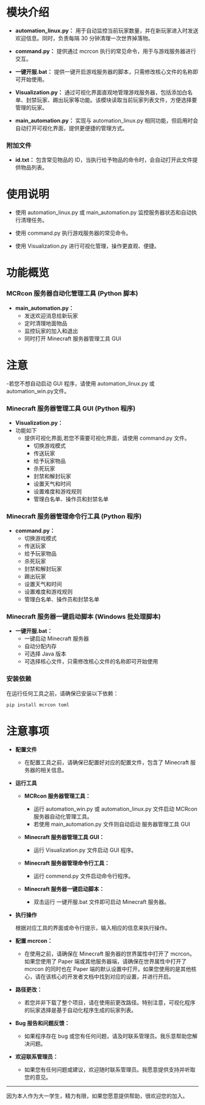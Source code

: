 # 模块介绍

- **automation_linux.py：** 用于自动监控当前玩家数量，并在新玩家进入时发送欢迎信息。同时，负责每隔 30 分钟清理一次世界掉落物。
  
- **command.py：** 提供通过 mcrcon 执行的常见命令，用于与游戏服务器进行交互。
  
- **一键开服.bat：** 提供一键开启游戏服务器的脚本，只需修改核心文件的名称即可开始使用。
  
- **Visualization.py：** 通过可视化界面直观地管理游戏服务器，包括添加白名单、封禁玩家、踢出玩家等功能。该模块读取当前玩家列表文件，方便选择要管理的玩家。
  
- **main_automation.py：** 实现与 automation_linux.py 相同功能，但启用时会自动打开可视化界面，提供更便捷的管理方式。

### 附加文件

- **id.txt：** 包含常见物品的 ID，当执行给予物品的命令时，会自动打开此文件提供物品列表。

# 使用说明

- 使用 automation_linux.py 或 main_automation.py 监控服务器状态和自动执行清理任务。
  
- 使用 command.py 执行游戏服务器的常见命令。
  
- 使用 Visualization.py 进行可视化管理，操作更直观、便捷。

# 功能概览

### MCRcon 服务器自动化管理工具 (Python 脚本)

- **main_automation.py：**
  - 发送欢迎消息给新玩家
  - 定时清理地面物品
  - 监控玩家的加入和退出
  - 同时打开 Minecraft 服务器管理工具 GUI
# 注意
  -若您不想自动启动 GUI 程序，请使用 automation_linux.py 或  automation_win.py文件。
### Minecraft 服务器管理工具 GUI (Python 程序)
- **Visualization.py：**
- 功能如下
  - 提供可视化界面,若您不需要可视化界面，请使用 command.py 文件。
    - 切换游戏模式
    - 传送玩家
    - 给予玩家物品
    - 杀死玩家
    - 封禁和解封玩家
    - 设置天气和时间
    - 设置难度和游戏规则
    - 管理白名单、操作员和封禁名单

### Minecraft 服务器管理命令行工具 (Python 程序)
- **command.py：**
  - 切换游戏模式
  - 传送玩家
  - 给予玩家物品
  - 杀死玩家
  - 封禁和解封玩家
  - 踢出玩家
  - 设置天气和时间
  - 设置难度和游戏规则
  - 管理白名单、操作员和封禁名单

### Minecraft 服务器一键启动脚本 (Windows 批处理脚本)
- **一键开服.bat：**
  - 一键启动 Minecraft 服务器
  - 自动分配内存
  - 可选择 Java 版本
  - 可选择核心文件，只需修改核心文件的名称即可开始使用


### 安装依赖

在运行任何工具之前，请确保已安装以下依赖：
```bash
pip install mcrcon toml
```
# 注意事项

- **配置文件**
  - 在配置工具之前，请确保已配置好对应的配置文件，包含了 Minecraft 服务器的相关信息。

- **运行工具**

  - **MCRcon 服务器管理工具：**
    - 运行 automation_win.py 或 automation_linux.py 文件启动 MCRcon 服务器自动化管理工具。
    - 若使用 main_automation.py 文件则自动启动 服务器管理工具 GUI

  - **Minecraft 服务器管理工具 GUI：**
    - 运行 Visualization.py 文件启动 GUI 程序。

  - **Minecraft 服务器管理命令行工具：**
    - 运行 commend.py 文件启动命令行程序。

  - **Minecraft 服务器一键启动脚本：**
    - 双击运行 一键开服.bat 文件即可启动 Minecraft 服务器。

- **执行操作**

  根据对应工具的界面或命令行提示，输入相应的信息来执行操作。

- **配置 mcrcon：**
  - 在使用之前，请确保在 Minecraft 服务器的世界属性中打开了 mcrcon。如果您使用了 Paper 端或其他服务器端，请确保在世界属性中打开了 mcrcon 的同时也在 Paper 端的默认设置中打开。如果您使用的是其他核心，请在该核心的开发者文档中找到对应的设置，并进行开启。

- **路径更改：**
  - 若您并非下载了整个项目，请在使用前更改路径。特别注意，可视化程序的玩家选择是基于自动化程序生成的玩家列表。

- **Bug 报告和问题反馈：**
  - 如果程序存在 bug 或您有任何问题，请及时联系管理员。我乐意帮助您解决问题。

- **欢迎联系管理员：**
  - 如果您有任何问题或建议，欢迎随时联系管理员。我愿意提供支持并听取您的意见。

---

因为本人作为大一学生，精力有限，如果您愿意提供帮助，很欢迎您的加入。




